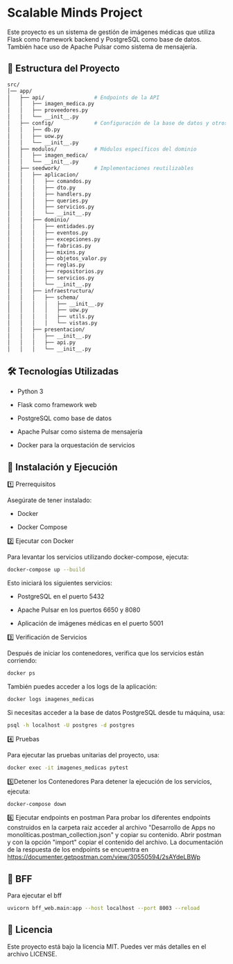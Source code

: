
# Scalable Minds Project

Este proyecto es un sistema de gestión de imágenes médicas que utiliza Flask como framework backend y PostgreSQL como base de datos. También hace uso de Apache Pulsar como sistema de mensajería.

## 💁️ Estructura del Proyecto

```bash
src/
│── app/
│   ├── api/                # Endpoints de la API
│   │   ├── imagen_medica.py
│   │   ├── proveedores.py
│   │   └── __init__.py
│   ├── config/             # Configuración de la base de datos y otros servicios
│   │   ├── db.py
│   │   ├── uow.py
│   │   └── __init__.py
│   ├── modulos/            # Módulos específicos del dominio
│   │   ├── imagen_medica/
│   │   └── __init__.py
│   ├── seedwork/           # Implementaciones reutilizables
│   │   ├── aplicacion/
│   │   │   ├── comandos.py
│   │   │   ├── dto.py
│   │   │   ├── handlers.py
│   │   │   ├── queries.py
│   │   │   ├── servicios.py
│   │   │   └── __init__.py
│   │   ├── dominio/
│   │   │   ├── entidades.py
│   │   │   ├── eventos.py
│   │   │   ├── excepciones.py
│   │   │   ├── fabricas.py
│   │   │   ├── mixins.py
│   │   │   ├── objetos_valor.py
│   │   │   ├── reglas.py
│   │   │   ├── repositorios.py
│   │   │   ├── servicios.py
│   │   │   └── __init__.py
│   │   ├── infraestructura/
│   │   │   ├── schema/
│   │   │   │   ├── __init__.py
│   │   │   │   ├── uow.py
│   │   │   │   ├── utils.py
│   │   │   │   └── vistas.py
│   │   ├── presentacion/
│   │   │   ├── __init__.py
│   │   │   ├── api.py
│   │   │   └── __init__.py
```

## 🛠️ Tecnologías Utilizadas
- Python 3

- Flask como framework web

- PostgreSQL como base de datos

- Apache Pulsar como sistema de mensajería

- Docker para la orquestación de servicios

## 🚀 Instalación y Ejecución
1️⃣ Prerrequisitos

Asegúrate de tener instalado:

- Docker

- Docker Compose

2️⃣ Ejecutar con Docker

Para levantar los servicios utilizando docker-compose, ejecuta:

```bash
docker-compose up --build
```

Esto iniciará los siguientes servicios:

- PostgreSQL en el puerto 5432

- Apache Pulsar en los puertos 6650 y 8080

- Aplicación de imágenes médicas en el puerto 5001

3️⃣ Verificación de Servicios

Después de iniciar los contenedores, verifica que los servicios están corriendo:
```bash
docker ps
```
También puedes acceder a los logs de la aplicación:
```bash
docker logs imagenes_medicas
```
Si necesitas acceder a la base de datos PostgreSQL desde tu máquina, usa:
```bash
psql -h localhost -U postgres -d postgres
```
4️⃣ Pruebas

Para ejecutar las pruebas unitarias del proyecto, usa:
```bash
docker exec -it imagenes_medicas pytest
```

5️⃣Detener los Contenedores
Para detener la ejecución de los servicios, ejecuta:
```bash
docker-compose down
```

6️⃣ Ejecutar endpoints en postman
Para probar los diferentes endpoints construidos en la carpeta raiz acceder al archivo "Desarrollo de Apps no monoliticas.postman_collection.json" y copiar su contenido. Abrir postman y con la opción "import" copiar el contenido del archivo. La documentación de la respuesta de los endpoints se encuentra en https://documenter.getpostman.com/view/30550594/2sAYdeLBWp 

## 🐥 BFF
Para ejecutar el bff
```bash
uvicorn bff_web.main:app --host localhost --port 8003 --reload
```
## 📄 Licencia

Este proyecto está bajo la licencia MIT. Puedes ver más detalles en el archivo LICENSE.
